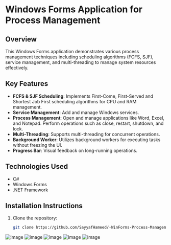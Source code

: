 # Windows Forms Application for Process Management

## Overview
This Windows Forms application demonstrates various process management techniques including scheduling algorithms (FCFS, SJF), service management, and multi-threading to manage system resources effectively.

## Key Features
- **FCFS & SJF Scheduling**: Implements First-Come, First-Served and Shortest Job First scheduling algorithms for CPU and RAM management.
- **Service Management**: Add and manage Windows services.
- **Process Management**: Open and manage applications like Word, Excel, and Notepad. Perform operations such as close, restart, shutdown, and lock.
- **Multi-Threading**: Supports multi-threading for concurrent operations.
- **Background Worker**: Utilizes background workers for executing tasks without freezing the UI.
- **Progress Bar**: Visual feedback on long-running operations.

## Technologies Used
- C#
- Windows Forms
- .NET Framework

## Installation Instructions
1. Clone the repository:
   ```bash
   git clone https://github.com/SayyafHameed/-WinForms-Process-Management

![image](https://github.com/user-attachments/assets/63505693-b4ef-428f-8f37-8036278c8f6d)
![image](https://github.com/user-attachments/assets/b4ffe208-b8d0-4208-ad99-c3fc6bfe0c5a)
![image](https://github.com/user-attachments/assets/60ddb104-85d6-48e8-8489-7ce17f1bfb9b)
![image](https://github.com/user-attachments/assets/f4b80c83-dffe-4224-9bbc-6a29d2121213)
![image](https://github.com/user-attachments/assets/36c7a9d5-dc77-472e-9a79-138c4050d28e)
   
